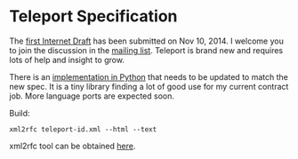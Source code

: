 # Teleport Specification

The [first Internet Draft](https://datatracker.ietf.org/doc/draft-boronine-teleport/) has been submitted on Nov 10, 2014. I welcome you to join the discussion in the [mailing list](https://groups.google.com/forum/#!forum/teleport-json). Teleport is brand new and requires lots of help and insight to grow.

There is an [implementation in Python](https://github.com/cosmic-api/teleport.py) that needs to be updated to match the new spec. It is a tiny library finding a lot of good use for my current contract job. More language ports are expected soon.

Build:

    xml2rfc teleport-id.xml --html --text

xml2rfc tool can be obtained [here](http://xml2rfc.ietf.org/).
